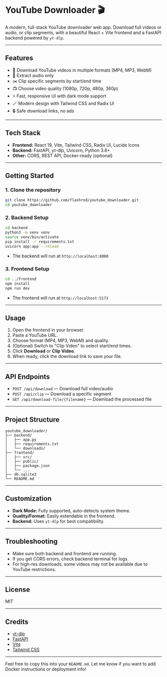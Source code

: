 # YouTube Downloader 🎬

A modern, full-stack YouTube downloader web app. Download full videos or audio, or clip segments, with a beautiful React + Vite frontend and a FastAPI backend powered by `yt-dlp`.

---

## Features

- 🎥 Download YouTube videos in multiple formats (MP4, MP3, WebM)
- 🎵 Extract audio only
- ✂️ Clip specific segments by start/end time
- 📺 Choose video quality (1080p, 720p, 480p, 360p)
- ⚡ Fast, responsive UI with dark mode support
- 🪄 Modern design with Tailwind CSS and Radix UI
- 🔒 Safe download links, no ads

---

## Tech Stack

- **Frontend:** React 19, Vite, Tailwind CSS, Radix UI, Lucide Icons
- **Backend:** FastAPI, yt-dlp, Uvicorn, Python 3.8+
- **Other:** CORS, REST API, Docker-ready (optional)

---

## Getting Started

### 1. Clone the repository

```bash
git clone https://github.com/flashrod/youtube_downloader.git
cd youtube_downloader
```

### 2. Backend Setup

```bash
cd backend
python3 -m venv venv
source venv/bin/activate
pip install -r requirements.txt
uvicorn app:app --reload
```

- The backend will run at `http://localhost:8000`

### 3. Frontend Setup

```bash
cd ../frontend
npm install
npm run dev
```

- The frontend will run at `http://localhost:5173`

---

## Usage

1. Open the frontend in your browser.
2. Paste a YouTube URL.
3. Choose format (MP4, MP3, WebM) and quality.
4. (Optional) Switch to "Clip Video" to select start/end times.
5. Click **Download** or **Clip Video**.
6. When ready, click the download link to save your file.

---

## API Endpoints

- `POST /api/download` — Download full video/audio
- `POST /api/clip` — Download a specific segment
- `GET /api/download-file/{filename}` — Download the processed file

---

## Project Structure

```
youtube_downloader/
├── backend/
│   ├── app.py
│   ├── requirements.txt
│   └── downloads/
├── frontend/
│   ├── src/
│   ├── public/
│   ├── package.json
│   └── ...
├── db.sqlite3
└── README.md
```

---

## Customization

- **Dark Mode:** Fully supported, auto-detects system theme.
- **Quality/Format:** Easily extendable in the frontend.
- **Backend:** Uses `yt-dlp` for best compatibility.

---

## Troubleshooting

- Make sure both backend and frontend are running.
- If you get CORS errors, check backend terminal for logs.
- For high-res downloads, some videos may not be available due to YouTube restrictions.

---

## License

MIT

---

## Credits

- [yt-dlp](https://github.com/yt-dlp/yt-dlp)
- [FastAPI](https://fastapi.tiangolo.com/)
- [Vite](https://vitejs.dev/)
- [Tailwind CSS](https://tailwindcss.com/)

---

Feel free to copy this into your `README.md`. Let me know if you want to add Docker instructions or deployment info!
